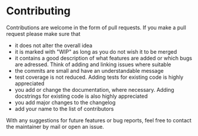 # Contributing

Contributions are welcome in the form of pull requests.
If you make a pull request please make sure that

* it does not alter the overall idea
* it is marked with "WIP" as long as you do not wish it to be merged
* it contains a good description of what features are added or which bugs are adressed. Think of adding and linking issues where suitable
* the commits are small and have an understandable message
* test coverage is not reduced. Adding tests for existing code is highly appreciated
* you add or change the documentation, where necessary. Adding docstrings for existing code is also highly appreciated
* you add major changes to the changelog
* add your name to the list of contributors

With any suggestions for future features or bug reports, feel free to contact the maintainer
by mail or open an issue.